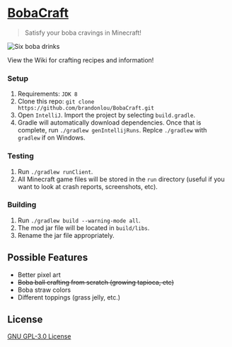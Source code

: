 # [BobaCraft](https://www.curseforge.com/minecraft/mc-mods/bobacraft)

> Satisfy your boba cravings in Minecraft!
 
![Six boba drinks](https://user-images.githubusercontent.com/14984696/93945029-a873cc80-fd25-11ea-9a20-f36daeb5276c.png)

View the Wiki for crafting recipes and information!

### Setup
1. Requirements: `JDK 8`
2. Clone this repo: `git clone https://github.com/brandonlou/BobaCraft.git`
3. Open `IntelliJ`. Import the project by selecting `build.gradle`.
2. Gradle will automatically download dependencies. Once that is complete, run `./gradlew genIntellijRuns`. Replce `./gradlew` with `gradlew` if on Windows.

### Testing
1. Run `./gradlew runClient`.
2. All Minecraft game files will be stored in the `run` directory (useful if you want to look at crash reports, screenshots, etc).

### Building
1. Run `./gradlew build --warning-mode all`.
2. The mod jar file will be located in `build/libs`.
3. Rename the jar file appropriately.

## Possible Features
* Better pixel art
* ~~Boba ball crafting from scratch (growing tapioca, etc)~~
* Boba straw colors
* Different toppings (grass jelly, etc.)

## License
[GNU GPL-3.0 License](LICENSE)

